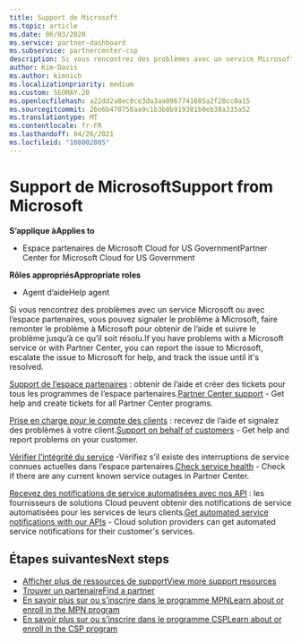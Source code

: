 ```yaml
---
title: Support de Microsoft
ms.topic: article
ms.date: 06/03/2020
ms.service: partner-dashboard
ms.subservice: partnercenter-csp
description: Si vous rencontrez des problèmes avec un service Microsoft, ou avec l’espace partenaires, vous pouvez faire remonter à Microsoft pour obtenir de l’aide et suivre le problème jusqu’à ce qu’il soit résolu.
author: Kim-Davis
ms.author: kimnich
ms.localizationpriority: medium
ms.custom: SEOMAY.20
ms.openlocfilehash: a22dd2a8ec8ce3da3aa0967741685a2f28cc0a15
ms.sourcegitcommit: 26e6b470756aa9c1b3b0b919301b0eb38a335a52
ms.translationtype: MT
ms.contentlocale: fr-FR
ms.lasthandoff: 04/26/2021
ms.locfileid: "108002805"
---
```

# <a name="support-from-microsoft"></a><span data-ttu-id="c8f99-103">Support de Microsoft</span><span class="sxs-lookup"><span data-stu-id="c8f99-103">Support from Microsoft</span></span>

<span data-ttu-id="c8f99-104">**S’applique à**</span><span class="sxs-lookup"><span data-stu-id="c8f99-104">**Applies to**</span></span>

- <span data-ttu-id="c8f99-105">Espace partenaires de Microsoft Cloud for US Government</span><span class="sxs-lookup"><span data-stu-id="c8f99-105">Partner Center for Microsoft Cloud for US Government</span></span>

<span data-ttu-id="c8f99-106">**Rôles appropriés**</span><span class="sxs-lookup"><span data-stu-id="c8f99-106">**Appropriate roles**</span></span>

- <span data-ttu-id="c8f99-107">Agent d’aide</span><span class="sxs-lookup"><span data-stu-id="c8f99-107">Help agent</span></span>

<span data-ttu-id="c8f99-108">Si vous rencontrez des problèmes avec un service Microsoft ou avec l’espace partenaires, vous pouvez signaler le problème à Microsoft, faire remonter le problème à Microsoft pour obtenir de l’aide et suivre le problème jusqu’à ce qu’il soit résolu.</span><span class="sxs-lookup"><span data-stu-id="c8f99-108">If you have problems with a Microsoft service or with Partner Center, you can report the issue to Microsoft, escalate the issue to Microsoft for help, and track the issue until it's resolved.</span></span>

<span data-ttu-id="c8f99-109">[Support de l’espace partenaires](report-problems-with-partner-center.md) : obtenir de l’aide et créer des tickets pour tous les programmes de l’espace partenaires.</span><span class="sxs-lookup"><span data-stu-id="c8f99-109">[Partner Center support](report-problems-with-partner-center.md) - Get help and create tickets for all Partner Center programs.</span></span>

<span data-ttu-id="c8f99-110">[Prise en charge pour le compte des clients](report-problems-on-behalf-of-a-customer.md) : recevez de l’aide et signalez des problèmes à votre client.</span><span class="sxs-lookup"><span data-stu-id="c8f99-110">[Support on behalf of customers](report-problems-on-behalf-of-a-customer.md) - Get help and report problems on your customer.</span></span>

<span data-ttu-id="c8f99-111">[Vérifier l’intégrité du service](check-service-health.md) -Vérifiez s’il existe des interruptions de service connues actuelles dans l’espace partenaires.</span><span class="sxs-lookup"><span data-stu-id="c8f99-111">[Check service health](check-service-health.md) - Check if there are any current known service outages in Partner Center.</span></span>

<span data-ttu-id="c8f99-112">[Recevez des notifications de service automatisées avec nos API](get-automated-service-notifications-with-our-apis.md) : les fournisseurs de solutions Cloud peuvent obtenir des notifications de service automatisées pour les services de leurs clients.</span><span class="sxs-lookup"><span data-stu-id="c8f99-112">[Get automated service notifications with our APIs](get-automated-service-notifications-with-our-apis.md) - Cloud solution providers can get automated service notifications for their customer's services.</span></span>

## <a name="next-steps"></a><span data-ttu-id="c8f99-113">Étapes suivantes</span><span class="sxs-lookup"><span data-stu-id="c8f99-113">Next steps</span></span>

- [<span data-ttu-id="c8f99-114">Afficher plus de ressources de support</span><span class="sxs-lookup"><span data-stu-id="c8f99-114">View more support resources</span></span>](https://partner.microsoft.com/support/?stage=1)
- [<span data-ttu-id="c8f99-115">Trouver un partenaire</span><span class="sxs-lookup"><span data-stu-id="c8f99-115">Find a partner</span></span>](find-a-partner.md)
- [<span data-ttu-id="c8f99-116">En savoir plus sur ou s’inscrire dans le programme MPN</span><span class="sxs-lookup"><span data-stu-id="c8f99-116">Learn about or enroll in the MPN program</span></span>](https://partner.microsoft.com/membership)
- [<span data-ttu-id="c8f99-117">En savoir plus sur ou s’inscrire dans le programme CSP</span><span class="sxs-lookup"><span data-stu-id="c8f99-117">Learn about or enroll in the CSP program</span></span>](https://partner.microsoft.com/membership/cloud-solution-provider)
